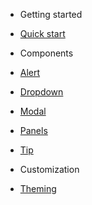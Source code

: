 - Getting started
 - [Quick start](/quickstart)

- Components
 - [Alert](/alert)
 - [Dropdown](/dropdown)
 - [Modal](/modal)
 - [Panels](/panels)
 - [Tip](/tip)

- Customization
 - [Theming](/styles)
